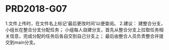 # PRD2018-G07

1.文件上传时，在文件名上标记‘最后更改时间’以便查阅。
2.建议：
    建整合分支，小组长在整合分支分配任务；
    小组每人自建分支，首先从整合分支上拉取任务相关信息，完成分配的任务后各自交到自己分支上；
    最后由整合人员负责整合并提交到main分支。
